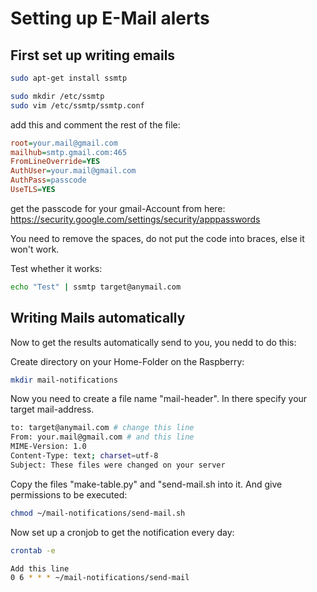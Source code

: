 # Setting up E-Mail alerts

## First set up writing emails

```bash
sudo apt-get install ssmtp 

sudo mkdir /etc/ssmtp
sudo vim /etc/ssmtp/ssmtp.conf
```

add this and comment the rest of the file:

```ini
root=your.mail@gmail.com
mailhub=smtp.gmail.com:465
FromLineOverride=YES
AuthUser=your.mail@gmail.com
AuthPass=passcode
UseTLS=YES
```

get the passcode for your gmail-Account from here:
https://security.google.com/settings/security/apppasswords

You need to remove the spaces, do not put the code into braces, else it won't work.

Test whether it works:

```bash
echo "Test" | ssmtp target@anymail.com
```

## Writing Mails automatically

Now to get the results automatically send to you, you nedd to do this:

Create directory on your Home-Folder on the Raspberry:

```bash
mkdir mail-notifications
```

Now you need to create a file name "mail-header". In there specify your target mail-address.

```bash
to: target@anymail.com # change this line
From: your.mail@gmail.com # and this line
MIME-Version: 1.0
Content-Type: text; charset=utf-8
Subject: These files were changed on your server
```

Copy the files "make-table.py" and "send-mail.sh into it. And give permissions to be executed:

```bash
chmod ~/mail-notifications/send-mail.sh
```

Now set up a cronjob to get the notification every day:

```bash
crontab -e
```

```bash
Add this line
0 6 * * * ~/mail-notifications/send-mail
```
